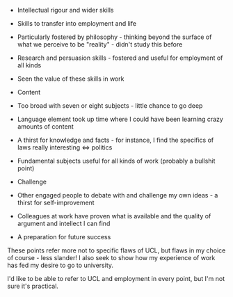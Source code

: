 * Intellectual rigour and wider skills
 * Skills to transfer into employment and life
 * Particularly fostered by philosophy - thinking beyond the surface of what we perceive to be "reality" - didn't study this before
 * Research and persuasion skills - fostered and useful for employment of all kinds
  * Seen the value of these skills in work

* Content
 * Too broad with seven or eight subjects - little chance to go deep
  * Language element took up time where I could have been learning crazy amounts of content
 * A thirst for knowledge and facts - for instance, I find the specifics of laws really interesting <=> politics
 * Fundamental subjects useful for all kinds of work (probably a bullshit point)

* Challenge
 * Other engaged people to debate with and challenge my own ideas - a thirst for self-improvement
 * Colleagues at work have proven what is available and the quality of argument and intellect I can find
 * A preparation for future success
 
These points refer more not to specific flaws of UCL, but flaws in my choice of course - less slander! I also seek to show how my experience of work has fed my desire to go to university.

I'd like to be able to refer to UCL and employment in every point, but I'm not sure it's practical.